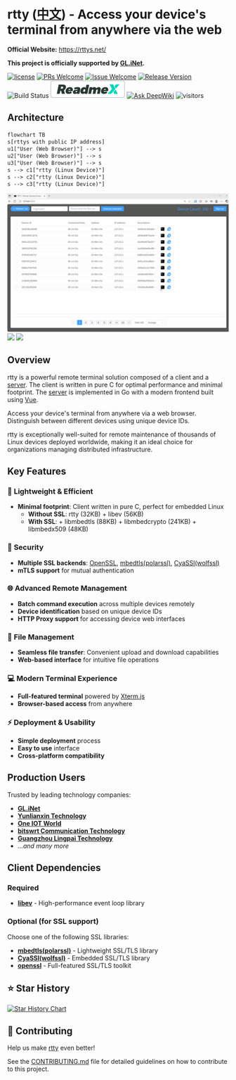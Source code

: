 # rtty ([中文](/README_ZH.md)) - Access your device's terminal from anywhere via the web

**Official Website:** https://rttys.net/

**This project is officially supported by [GL.iNet](https://www.gl-inet.com).**

[1]: https://img.shields.io/badge/license-MIT-brightgreen.svg?style=plastic
[2]: /LICENSE
[3]: https://img.shields.io/badge/PRs-welcome-brightgreen.svg?style=plastic
[4]: https://github.com/zhaojh329/rtty/pulls
[5]: https://img.shields.io/badge/Issues-welcome-brightgreen.svg?style=plastic
[6]: https://github.com/zhaojh329/rtty/issues/new
[7]: https://img.shields.io/badge/release-9.0.0-blue.svg?style=plastic
[8]: https://github.com/zhaojh329/rtty/releases
[9]: https://github.com/zhaojh329/rtty/workflows/build/badge.svg
[10]: https://raw.githubusercontent.com/CodePhiliaX/resource-trusteeship/main/readmex.svg
[11]: https://readmex.com/zhaojh329/rtty
[12]: https://deepwiki.com/badge.svg
[13]: https://deepwiki.com/zhaojh329/rtty

[![license][1]][2]
[![PRs Welcome][3]][4]
[![Issue Welcome][5]][6]
[![Release Version][7]][8]
![Build Status][9]
[![ReadmeX][10]][11]
[![Ask DeepWiki][12]][13]
![visitors](https://visitor-badge.laobi.icu/badge?page_id=zhaojh329.rtty)

[Xterm.js]: https://github.com/xtermjs/xterm.js
[libev]: http://software.schmorp.de/pkg/libev.html
[openssl]: https://github.com/openssl/openssl
[mbedtls(polarssl)]: https://github.com/ARMmbed/mbedtls
[CyaSSl(wolfssl)]: https://github.com/wolfSSL/wolfssl
[vue]: https://github.com/vuejs/vue
[server]: https://github.com/zhaojh329/rttys

## Architecture

```mermaid
flowchart TB
s[rttys with public IP address]
u1["User (Web Browser)"] --> s
u2["User (Web Browser)"] --> s
u3["User (Web Browser)"] --> s
s --> c1["rtty (Linux Device)"]
s --> c2["rtty (Linux Device)"]
s --> c3["rtty (Linux Device)"]
```

![](/img/terminal.gif)
![](/img/file.gif)
![](/img/web.gif)

## Overview

rtty is a powerful remote terminal solution composed of a client and a [server]. The client is written in pure C for optimal performance and minimal footprint. The [server] is implemented in Go with a modern frontend built using [Vue].

Access your device's terminal from anywhere via a web browser. Distinguish between different devices using unique device IDs.

rtty is exceptionally well-suited for remote maintenance of thousands of Linux devices deployed worldwide, making it an ideal choice for organizations managing distributed infrastructure.

## Key Features

### 🚀 **Lightweight & Efficient**
- **Minimal footprint**: Client written in pure C, perfect for embedded Linux
  - **Without SSL**: rtty (32KB) + libev (56KB)
  - **With SSL**: + libmbedtls (88KB) + libmbedcrypto (241KB) + libmbedx509 (48KB)

### 🔐 **Security**
- **Multiple SSL backends**: [OpenSSL], [mbedtls(polarssl)], [CyaSSl(wolfssl)]
- **mTLS support** for mutual authentication

### 🌐 **Advanced Remote Management**
- **Batch command execution** across multiple devices remotely
- **Device identification** based on unique device IDs
- **HTTP Proxy support** for accessing device web interfaces

### 📁 **File Management**
- **Seamless file transfer**: Convenient upload and download capabilities
- **Web-based interface** for intuitive file operations

### 💻 **Modern Terminal Experience**
- **Full-featured terminal** powered by [Xterm.js]
- **Browser-based access** from anywhere

### ⚡ **Deployment & Usability**
- **Simple deployment** process
- **Easy to use** interface
- **Cross-platform compatibility**

## Production Users

Trusted by leading technology companies:

- **[GL.iNet](https://www.gl-inet.com/)**
- **[Yunlianxin Technology](http://www.iyunlink.com/)**
- **[One IOT World](https://www.oneiotworld.com/)**
- **[bitswrt Communication Technology](http://bitswrt.com/)**
- **[Guangzhou Lingpai Technology](https://linkpi.cn/)**
- *...and many more*

## Client Dependencies

### Required
- **[libev]** - High-performance event loop library

### Optional (for SSL support)
Choose one of the following SSL libraries:
- **[mbedtls(polarssl)]** - Lightweight SSL/TLS library
- **[CyaSSl(wolfssl)]** - Embedded SSL/TLS library
- **[openssl]** - Full-featured SSL/TLS toolkit

## ⭐ Star History

[![Star History Chart](https://api.star-history.com/svg?repos=zhaojh329/rtty&type=Date)](https://www.star-history.com/#zhaojh329/rtty&Date)

## 🤝 Contributing

Help us make [rtty](https://github.com/zhaojh329/rtty) even better!

See the [CONTRIBUTING.md](https://github.com/zhaojh329/rtty/blob/master/CONTRIBUTING.md) file for detailed guidelines on how to contribute to this project.